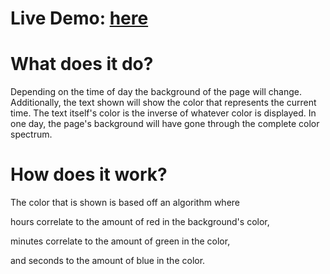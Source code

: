 # Live Demo: [here](bhazman.me/colorclock)

# What does it do?
Depending on the time of day the background of the page will change.
Additionally, the text shown will show the color that represents the current time. The text itself's color is the inverse of whatever color is displayed.
In one day, the page's background will have gone through the complete color spectrum.

# How does it work?
The color that is shown is based off an algorithm where

hours correlate to the amount of red in the background's color,

minutes correlate to the amount of green in the color,

and seconds to the amount of blue in the color.
